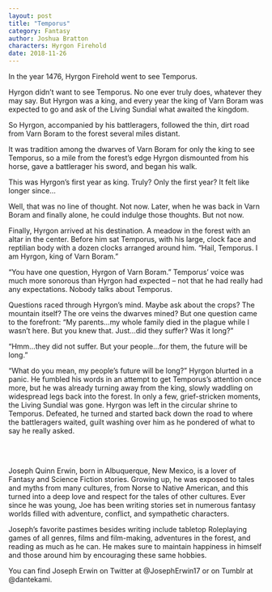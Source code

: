 ```yaml
---
layout: post
title: "Temporus"
category: Fantasy
author: Joshua Bratton
characters: Hyrgon Firehold
date: 2018-11-26
---
```


In the year 1476, Hyrgon Firehold went to see Temporus.
	
Hyrgon didn’t want to see Temporus. No one ever truly does, whatever they may say. But Hyrgon was a king, and every year the king of Varn Boram was expected to go and ask of the Living Sundial what awaited the kingdom.

So Hyrgon, accompanied by his battleragers, followed the thin, dirt road from Varn Boram to the forest several miles distant.

It was tradition among the dwarves of Varn Boram for only the king to see Temporus, so a mile from the forest’s edge Hyrgon dismounted from his horse, gave a battlerager his sword, and began his walk.

This was Hyrgon’s first year as king. Truly? Only the first year? It felt like longer since…

Well, that was no line of thought. Not now. Later, when he was back in Varn Boram and finally alone, he could indulge those thoughts. But not now.

Finally, Hyrgon arrived at his destination. A meadow in the forest with an altar in the center. Before him sat Temporus, with his large, clock face and reptilian body with a dozen clocks arranged around him. “Hail, Temporus. I am Hyrgon, king of Varn Boram.”

“You have one question, Hyrgon of Varn Boram.” Temporus’ voice was much more sonorous than Hyrgon had expected – not that he had really had any expectations. Nobody talks about Temporus.

Questions raced through Hyrgon’s mind. Maybe ask about the crops? The mountain itself? The ore veins the dwarves mined? But one question came to the forefront: “My parents…my whole family died in the plague while I wasn’t here. But you knew that. Just…did they suffer? Was it long?”

“Hmm…they did not suffer. But your people…for them, the future will be long.”

“What do you mean, my people’s future will be long?” Hyrgon blurted in a panic. He fumbled his words in an attempt to get Temporus’s attention once more, but he was already turning away from the king, slowly waddling on widespread legs back into the forest. In only a few, grief-stricken moments, the Living Sundial was gone. Hyrgon was left in the circular shrine to Temporus. Defeated, he turned and started back down the road to where the battleragers waited, guilt washing over him as he pondered of what to say he really asked.





<br>
<br>

<p class="credit">Joseph Quinn Erwin, born in Albuquerque, New Mexico, is a lover of Fantasy and Science Fiction stories. Growing up, he was exposed to tales and myths from many cultures, from Norse to Native American, and this turned into a deep love and respect for the tales of other cultures. Ever since he was young, Joe has been writing stories set in numerous fantasy worlds filled with adventure, conflict, and sympathetic characters.</p>
<p class="credit">Joseph’s favorite pastimes besides writing include tabletop Roleplaying games of all genres, films and film-making, adventures in the forest, and reading as much as he can. He makes sure to maintain happiness in himself and those around him by encouraging these same hobbies.</p>
<p class="credit">You can find Joseph Erwin on Twitter at @JosephErwin17 or on Tumblr at @dantekami.</p>
